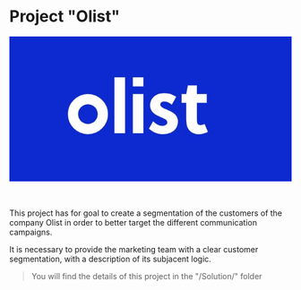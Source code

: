 # Project "Olist"

<p align="center">
<img src="https://github.com/Seb-IX/Projet_5/blob/main/Solution/img/OLIST_LOGO.JPG" style="width:600px;">
</p>
<br>

This project has for goal to create a segmentation of the customers of the company Olist in order to better target the different communication campaigns.

It is necessary to provide the marketing team with a clear customer segmentation, with a description of its subjacent logic.

> You will find the details of this project in the "/Solution/" folder
